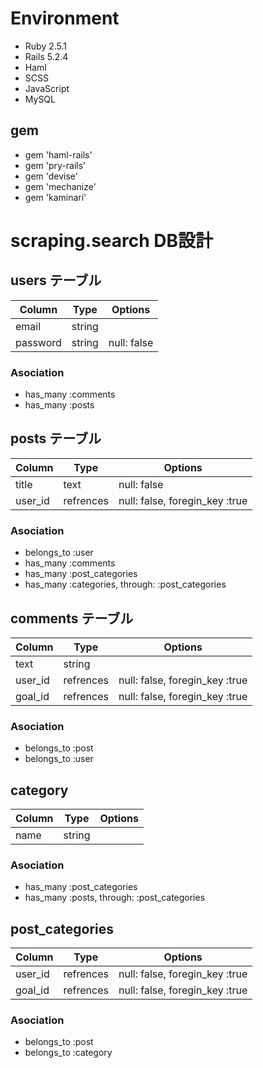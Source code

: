 # Environment
- Ruby 2.5.1
- Rails 5.2.4
- Haml
- SCSS
- JavaScript 
- MySQL

## gem
- gem 'haml-rails'
- gem 'pry-rails'
- gem 'devise'
- gem 'mechanize'
- gem 'kaminari'

# scraping.search DB設計

## users テーブル
|Column|Type|Options|
|------|----|-------|
|email|string||null: false|
|password|string|null: false|
### Asociation
- has_many :comments
- has_many :posts

## posts テーブル
|Column|Type|Options|
|------|----|-------|
|title|text|null: false|
|user_id|refrences|null: false, foregin_key :true|
### Asociation
- belongs_to :user
- has_many :comments
- has_many :post_categories
- has_many :categories, through: :post_categories

## comments テーブル
|Column|Type|Options|
|------|----|-------|
|text|string||null: false|
|user_id|refrences|null: false, foregin_key :true|
|goal_id|refrences|null: false, foregin_key :true|
### Asociation
- belongs_to :post
- belongs_to :user  

## category
|Column|Type|Options|
|------|----|-------|
|name|string|
### Asociation
- has_many :post_categories
- has_many :posts, through: :post_categories

## post_categories
|Column|Type|Options|
|------|----|-------|
|user_id|refrences|null: false, foregin_key :true|
|goal_id|refrences|null: false, foregin_key :true|
### Asociation
 - belongs_to :post
 - belongs_to :category

